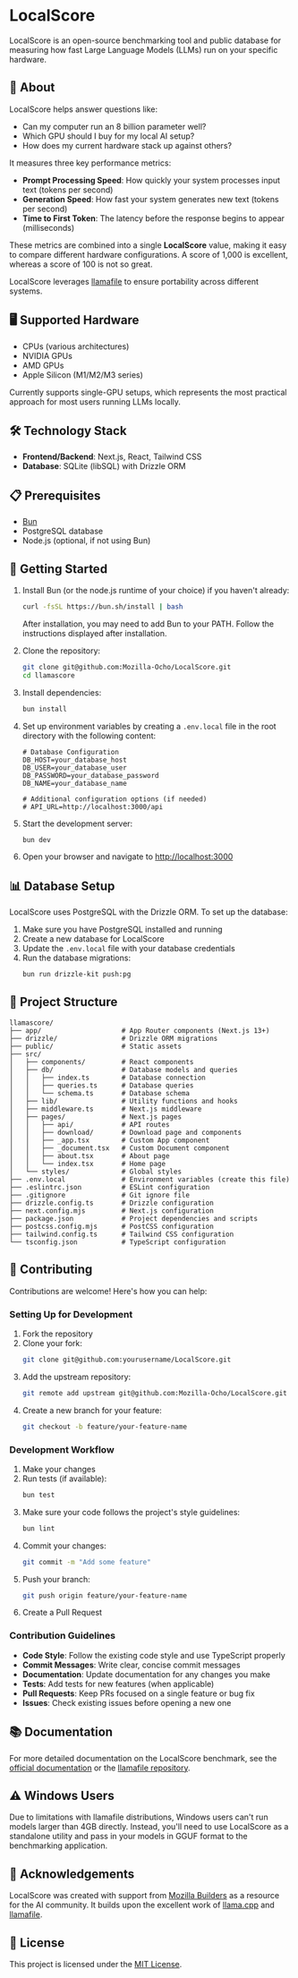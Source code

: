 # LocalScore

LocalScore is an open-source benchmarking tool and public database for measuring how fast Large Language Models (LLMs) run on your specific hardware.

## 🚀 About

LocalScore helps answer questions like:
- Can my computer run an 8 billion parameter well?
- Which GPU should I buy for my local AI setup?
- How does my current hardware stack up against others?

It measures three key performance metrics:
- **Prompt Processing Speed**: How quickly your system processes input text (tokens per second)
- **Generation Speed**: How fast your system generates new text (tokens per second)
- **Time to First Token**: The latency before the response begins to appear (milliseconds)

These metrics are combined into a single **LocalScore** value, making it easy to compare different hardware configurations. A score of 1,000 is excellent, whereas a score of 100 is not so great.

LocalScore leverages [llamafile](https://github.com/Mozilla-Ocho/llamafile) to ensure portability across different systems.

## 🖥️ Supported Hardware

- CPUs (various architectures)
- NVIDIA GPUs
- AMD GPUs
- Apple Silicon (M1/M2/M3 series)

Currently supports single-GPU setups, which represents the most practical approach for most users running LLMs locally.

## 🛠️ Technology Stack

- **Frontend/Backend**: Next.js, React, Tailwind CSS
- **Database**: SQLite (libSQL) with Drizzle ORM

## 📋 Prerequisites

- [Bun](https://bun.sh/)
- PostgreSQL database
- Node.js (optional, if not using Bun)

## 🚀 Getting Started

1. Install Bun (or the node.js runtime of your choice) if you haven't already:
   ```bash
   curl -fsSL https://bun.sh/install | bash
   ```
   
   After installation, you may need to add Bun to your PATH. Follow the instructions displayed after installation.

2. Clone the repository:
   ```bash
   git clone git@github.com:Mozilla-Ocho/LocalScore.git
   cd llamascore
   ```

3. Install dependencies:
   ```bash
   bun install
   ```

4. Set up environment variables by creating a `.env.local` file in the root directory with the following content:
   ```
   # Database Configuration
   DB_HOST=your_database_host
   DB_USER=your_database_user
   DB_PASSWORD=your_database_password
   DB_NAME=your_database_name
   
   # Additional configuration options (if needed)
   # API_URL=http://localhost:3000/api
   ```

5. Start the development server:
   ```bash
   bun dev
   ```

6. Open your browser and navigate to [http://localhost:3000](http://localhost:3000)

## 📊 Database Setup

LocalScore uses PostgreSQL with the Drizzle ORM. To set up the database:

1. Make sure you have PostgreSQL installed and running
2. Create a new database for LocalScore
3. Update the `.env.local` file with your database credentials
4. Run the database migrations:
   ```bash
   bun run drizzle-kit push:pg
   ```

## 📝 Project Structure

```
llamascore/
├── app/                    # App Router components (Next.js 13+)
├── drizzle/                # Drizzle ORM migrations
├── public/                 # Static assets
├── src/
│   ├── components/         # React components
│   ├── db/                 # Database models and queries
│   │   ├── index.ts        # Database connection
│   │   ├── queries.ts      # Database queries
│   │   └── schema.ts       # Database schema
│   ├── lib/                # Utility functions and hooks
│   ├── middleware.ts       # Next.js middleware
│   ├── pages/              # Next.js pages
│   │   ├── api/            # API routes
│   │   ├── download/       # Download page and components
│   │   ├── _app.tsx        # Custom App component
│   │   ├── _document.tsx   # Custom Document component
│   │   ├── about.tsx       # About page
│   │   └── index.tsx       # Home page
│   └── styles/             # Global styles
├── .env.local              # Environment variables (create this file)
├── .eslintrc.json          # ESLint configuration
├── .gitignore              # Git ignore file
├── drizzle.config.ts       # Drizzle configuration
├── next.config.mjs         # Next.js configuration
├── package.json            # Project dependencies and scripts
├── postcss.config.mjs      # PostCSS configuration
├── tailwind.config.ts      # Tailwind CSS configuration
└── tsconfig.json           # TypeScript configuration
```

## 🤝 Contributing

Contributions are welcome! Here's how you can help:

### Setting Up for Development

1. Fork the repository
2. Clone your fork:
   ```bash
   git clone git@github.com:yourusername/LocalScore.git
   ```
3. Add the upstream repository:
   ```bash
   git remote add upstream git@github.com:Mozilla-Ocho/LocalScore.git
   ```
4. Create a new branch for your feature:
   ```bash
   git checkout -b feature/your-feature-name
   ```

### Development Workflow

1. Make your changes
2. Run tests (if available):
   ```bash
   bun test
   ```
3. Make sure your code follows the project's style guidelines:
   ```bash
   bun lint
   ```
4. Commit your changes:
   ```bash
   git commit -m "Add some feature"
   ```
5. Push your branch:
   ```bash
   git push origin feature/your-feature-name
   ```
6. Create a Pull Request

### Contribution Guidelines

- **Code Style**: Follow the existing code style and use TypeScript properly
- **Commit Messages**: Write clear, concise commit messages
- **Documentation**: Update documentation for any changes you make
- **Tests**: Add tests for new features (when applicable)
- **Pull Requests**: Keep PRs focused on a single feature or bug fix
- **Issues**: Check existing issues before opening a new one

## 📚 Documentation

For more detailed documentation on the LocalScore benchmark, see the [official documentation](https://github.com/Mozilla-Ocho/LocalScore) or the [llamafile repository](https://github.com/cjpais/llamafile/tree/cjpais/localscore/llama.cpp/localscore).

## ⚠️ Windows Users

Due to limitations with llamafile distributions, Windows users can't run models larger than 4GB directly. Instead, you'll need to use LocalScore as a standalone utility and pass in your models in GGUF format to the benchmarking application.

## 🙏 Acknowledgements

LocalScore was created with support from [Mozilla Builders](https://builders.mozilla.org/) as a resource for the AI community. It builds upon the excellent work of [llama.cpp](https://github.com/ggml-org/llama.cpp) and [llamafile](https://github.com/Mozilla-Ocho/llamafile).

## 📄 License

This project is licensed under the [MIT License](LICENSE).

